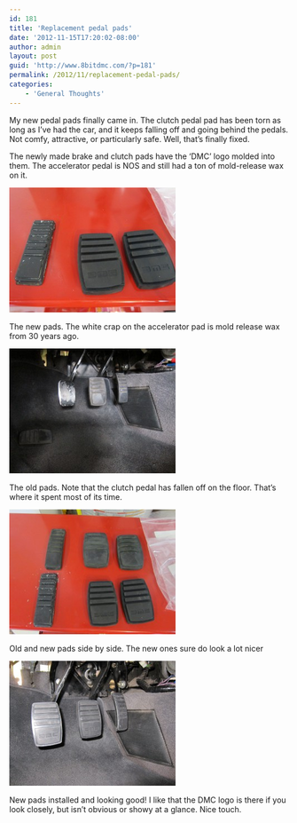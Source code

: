 ```yaml
---
id: 181
title: 'Replacement pedal pads'
date: '2012-11-15T17:20:02-08:00'
author: admin
layout: post
guid: 'http://www.8bitdmc.com/?p=181'
permalink: /2012/11/replacement-pedal-pads/
categories:
    - 'General Thoughts'
---
```


My new pedal pads finally came in. The clutch pedal pad has been torn as long as I’ve had the car, and it keeps falling off and going behind the pedals. Not comfy, attractive, or particularly safe. Well, that’s finally fixed.

The newly made brake and clutch pads have the ‘DMC’ logo molded into them. The accelerator pedal is NOS and still had a ton of mold-release wax on it.

[![](assets/images/2012/11/IMG_3551-300x225.jpg "IMG_3551")](assets/images/2012/11/IMG_3551.jpg)

The new pads. The white crap on the accelerator pad is mold release wax from 30 years ago.

[![](assets/images/2012/11/IMG_3556-300x225.jpg "IMG_3556")](assets/images/2012/11/IMG_3556.jpg)

The old pads. Note that the clutch pedal has fallen off on the floor. That’s where it spent most of its time.

[![](assets/images/2012/11/IMG_3559-300x225.jpg "IMG_3559")](assets/images/2012/11/IMG_3559.jpg)

Old and new pads side by side. The new ones sure do look a lot nicer

[![](assets/images/2012/11/IMG_3560-300x225.jpg "IMG_3560")](assets/images/2012/11/IMG_3560.jpg)

New pads installed and looking good! I like that the DMC logo is there if you look closely, but isn’t obvious or showy at a glance. Nice touch.